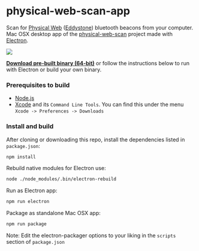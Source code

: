# physical-web-scan-app
Scan for [Physical Web](https://github.com/google/physical-web) ([Eddystone](https://github.com/google/eddystone)) bluetooth beacons from your computer. Mac OSX desktop app of the [physical-web-scan](https://github.com/dermike/physical-web-scan) project made with [Electron](http://electron.atom.io).

![](https://raw.githubusercontent.com/dermike/physical-web-scan-app/master/screenshot/screenshot.jpg)

**[Download pre-built binary (64-bit)](https://github.com/dermike/physical-web-scan-app/releases/download/0.3.1/PhysicalWebScan.zip)** or follow the instructions below to run with Electron or build your own binary.

### Prerequisites to build

* [Node.js](https://nodejs.org/)
* [Xcode](https://developer.apple.com/xcode/download/) and its `Command Line Tools`. You can find this under the menu `Xcode -> Preferences -> Downloads`

### Install and build

After cloning or downloading this repo, install the dependencies listed in `package.json`:

```sh
npm install
```

Rebuild native modules for Electron use:

```sh
node ./node_modules/.bin/electron-rebuild
```

Run as Electron app:

```sh
npm run electron
```

Package as standalone Mac OSX app:

```sh
npm run package
```

Note: Edit the electron-packager options to your liking in the `scripts` section of `package.json`
